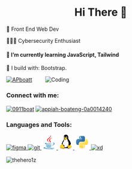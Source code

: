 
<h1 align="center">Hi There 👋</h1>
<p> 🏢 Front End Web Dev </p>
<p>🧑🏾‍💻 Cybersecurity Enthusiast</p>
 <h4>🌱 I’m currently learning JavaScript, Tailwind</h4>
  <p>🧰 I build with: Bootstrap.</p>

<img align="right" alt="Coding" width="400" src="https://repository-images.githubusercontent.com/462900780/0a10af70-6cbf-46df-9071-0ff586a3b1d6">



<p align="left"> <a href="https://twitter.com/APboatt" target="blank"><img src="https://img.shields.io/twitter/follow/APboatt?logo=twitter&style=for-the-badge" alt="APboatt" /></a> </p>



<h3 align="left">Connect with me:</h3>
<p align="left">
<a href="https://twitter.com/APboatt" target="blank"><img align="center" src="https://raw.githubusercontent.com/rahuldkjain/github-profile-readme-generator/master/src/images/icons/Social/twitter.svg" alt="0911boat" height="30" width="40" /></a>
<a href="https://linkedin.com/in/appiah-boateng-0a0014240" target="blank"><img align="center" src="https://raw.githubusercontent.com/rahuldkjain/github-profile-readme-generator/master/src/images/icons/Social/linked-in-alt.svg" alt="appiah-boateng-0a0014240" height="30" width="40" /></a>
</p>

<h3 align="left">Languages and Tools:</h3>
<p align="left"> <a href="https://www.figma.com/" target="_blank" rel="noreferrer"> <img src="https://www.vectorlogo.zone/logos/figma/figma-icon.svg" alt="figma" width="40" height="40"/> </a> <a href="https://git-scm.com/" target="_blank" rel="noreferrer"> <img src="https://www.vectorlogo.zone/logos/git-scm/git-scm-icon.svg" alt="git" width="40" height="40"/> </a> <a href="https://www.java.com" target="_blank" rel="noreferrer"> <img src="https://raw.githubusercontent.com/devicons/devicon/master/icons/java/java-original.svg" alt="java" width="40" height="40"/> </a> <a href="https://www.linux.org/" target="_blank" rel="noreferrer"> <img src="https://raw.githubusercontent.com/devicons/devicon/master/icons/linux/linux-original.svg" alt="linux" width="40" height="40"/> </a> <a href="https://www.python.org" target="_blank" rel="noreferrer"> <img src="https://raw.githubusercontent.com/devicons/devicon/master/icons/python/python-original.svg" alt="python" width="40" height="40"/> </a> <a href="https://www.adobe.com/products/xd.html" target="_blank" rel="noreferrer"> <img src="https://cdn.worldvectorlogo.com/logos/adobe-xd.svg" alt="xd" width="40" height="40"/> </a> </p>

<p><img align="center" src="https://github-readme-stats.vercel.app/api/top-langs?username=thehero1z&show_icons=true&locale=en&layout=compact" alt="thehero1z" /></p>
